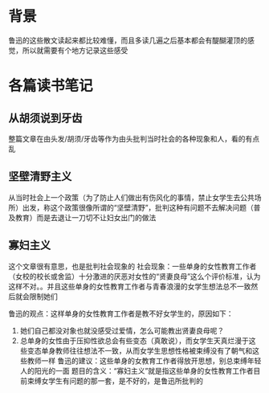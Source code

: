 # 背景
鲁迅的这些散文读起来都比较难懂，而且多读几遍之后基本都会有醍醐灌顶的感觉，所以就需要有个地方记录这些感受
# 各篇读书笔记
## 从胡须说到牙齿
整篇文章在由头发/胡须/牙齿等作为由头批判当时社会的各种现象和人，看的有点乱
## 坚壁清野主义
从当时社会上一个政策（为了防止人们做出有伤风化的事情，禁止女学生去公共场所）出发，称这个政策很像所谓的“坚壁清野”，批判这种有问题不去解决问题（普及教育）而是去退让一刀切不让妇女出门的做法
## 寡妇主义
这个文章很有意思，也是批判社会现象的
社会现象：一些单身的女性教育工作者（女校的校长或舍监）十分激进的厌恶对女性的“贤妻良母”这么个评价标准，认为这样不对。。并且这些单身的女性教育工作者与青春浪漫的女学生想法总不一致然后就会限制她们

鲁迅的观点：这样单身的女性教育工作者是教不好女学生的，原因如下：
1. 她们自己都没对象也就没感受过爱情，怎么可能教出贤妻良母呢？
2. 总单身的女性由于压抑性欲总会有些变态（真敢说），而女学生天真烂漫于这些变态单身教师往往想法不一致，从而女学生思想性格被束缚没有了朝气和这些教师一样
鲁迅的建议：这些单身的女教育工作者得放开思想，别总束缚年轻人的阳光的一面
题目的含义：“寡妇主义”就是指这些单身的女性教育工作者目前束缚女学生有问题的那一套，是不好的，是鲁迅所批判的
